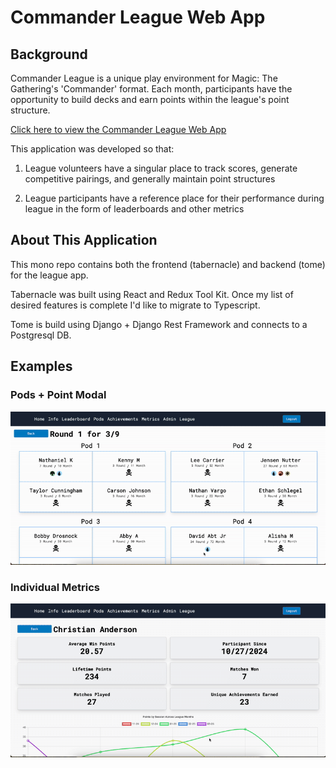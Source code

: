 # Commander League Web App

## Background

Commander League is a unique play environment for Magic: The Gathering's 'Commander' format. Each month, participants have the opportunity to build decks and earn points within the league's point structure.

[Click here to view the Commander League Web App](https://mtg-commander-league.xyz/)

This application was developed so that:

1. League volunteers have a singular place to track scores, generate competitive pairings, and generally maintain point structures

2. League participants have a reference place for their performance during league in the form of leaderboards and other metrics

## About This Application

This mono repo contains both the frontend (tabernacle) and backend (tome) for the league app. 

Tabernacle was built using React and Redux Tool Kit. Once my list of desired features is complete I'd like to migrate to Typescript.

Tome is build using Django + Django Rest Framework and connects to a Postgresql DB.


## Examples

### Pods + Point Modal
<img src="tabernacle/public/gifs/pods-modal.gif">

### Individual Metrics
<img src="tabernacle/public/gifs/metrics.gif">

